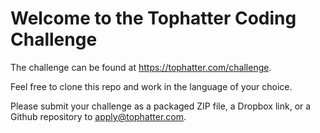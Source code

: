 # Welcome to the Tophatter Coding Challenge

The challenge can be found at https://tophatter.com/challenge.

Feel free to clone this repo and work in the language of your choice.

Please submit your challenge as a packaged ZIP file, a Dropbox link, or a Github repository to apply@tophatter.com.
